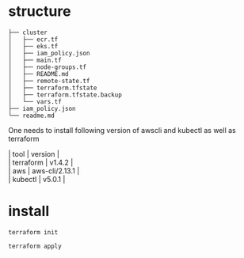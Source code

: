 # structure

```
├── cluster
│   ├── ecr.tf
│   ├── eks.tf
│   ├── iam_policy.json
│   ├── main.tf
│   ├── node-groups.tf
│   ├── README.md
│   ├── remote-state.tf
│   ├── terraform.tfstate
│   ├── terraform.tfstate.backup
│   └── vars.tf
├── iam_policy.json
└── readme.md
```

One needs to install following version of awscli and kubectl as well as terraform

| tool | version |  
| terraform | v1.4.2 |  
| aws | aws-cli/2.13.1 |  
| kubectl | v5.0.1 |


# install

```
terraform init
```

```
terraform apply
```